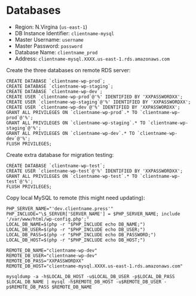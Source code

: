 # Databases 

* Region: N.Virgina (`us-east-1`)
* DB Instance Identifier: `clientname-mysql`
* Master Username: `username`
* Master Password: `password`
* Database Name: `clientname_prod`
* Address: `clientname-mysql.XXXX.us-east-1.rds.amazonaws.com`

Create the three databases on remote RDS server:

    CREATE DATABASE `clientname-wp-prod`;
    CREATE DATABASE `clientname-wp-staging`;
    CREATE DATABASE `clientname-wp-dev`;
    CREATE USER `clientname-wp-prod`@'%' IDENTIFIED BY 'XXPASSWORDXX';
    CREATE USER `clientname-wp-staging`@'%' IDENTIFIED BY 'XXPASSWORDXX';
    CREATE USER `clientname-wp-dev`@'%' IDENTIFIED BY 'XXPASSWORDXX';
    GRANT ALL PRIVILEGES ON `clientname-wp-prod`.* TO `clientname-wp-prod`@'%';
    GRANT ALL PRIVILEGES ON `clientname-wp-staging`.* TO `clientname-wp-staging`@'%';
    GRANT ALL PRIVILEGES ON `clientname-wp-dev`.* TO `clientname-wp-dev`@'%';
    FLUSH PRIVILEGES;

Create extra database for migration testing:

    CREATE DATABASE `clientname-wp-test`;
    CREATE USER `clientname-wp-test`@'%' IDENTIFIED BY 'XXPASSWORDXX';
    GRANT ALL PRIVILEGES ON `clientname-wp-test`.* TO `clientname-wp-test`@'%';
    FLUSH PRIVILEGES;

Copy local MySQL to remote (this might need updating):

    PHP_SERVER_NAME="'dev.clientname.press'"
    PHP_INCLUDE="\$_SERVER['SERVER_NAME'] = $PHP_SERVER_NAME; include '/var/www/html/wp-config.php';"
    LOCAL_DB_NAME=$(php -r "$PHP_INCLUDE echo DB_NAME;")
    LOCAL_DB_USER=$(php -r "$PHP_INCLUDE echo DB_USER;")
    LOCAL_DB_PASS=$(php -r "$PHP_INCLUDE echo DB_PASSWORD;")
    LOCAL_DB_HOST=$(php -r "$PHP_INCLUDE echo DB_HOST;")

    REMOTE_DB_NAME="clientname-wp-dev"
    REMOTE_DB_USER="clientname-wp-dev"
    REMOTE_DB_PASS="XXPASSWORDXX"
    REMOTE_DB_HOST="clientname-mysql.XXXX.us-east-1.rds.amazonaws.com"

    mysqldump -a -h$LOCAL_DB_HOST -u$LOCAL_DB_USER -p$LOCAL_DB_PASS $LOCAL_DB_NAME | mysql -h$REMOTE_DB_HOST -u$REMOTE_DB_USER -p$REMOTE_DB_PASS $REMOTE_DB_NAME
